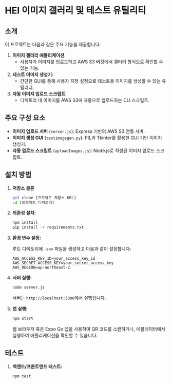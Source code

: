 # HEI 이미지 갤러리 및 테스트 유틸리티

## 소개

이 프로젝트는 다음과 같은 주요 기능을 제공합니다:
1. **이미지 갤러리 애플리케이션**:
   - 사용자가 이미지를 업로드하고 AWS S3 버킷에서 갤러리 형식으로 확인할 수 있는 기능.
2. **테스트 이미지 생성기**:
   - 간단한 GUI를 통해 사용자 지정 설정으로 테스트용 이미지를 생성할 수 있는 유틸리티.
3. **자동 이미지 업로드 스크립트**:
   - 디렉토리 내 이미지를 AWS S3에 자동으로 업로드하는 CLI 스크립트.

## 주요 구성 요소

- **이미지 업로드 서버** (`server.js`): Express 기반의 AWS S3 연동 서버.
- **이미지 생성 GUI** (`testimagegen.py`): PIL과 Tkinter를 활용한 GUI 기반 이미지 생성기.
- **자동 업로드 스크립트** (`uploadImages.js`): Node.js로 작성된 이미지 업로드 스크립트.

## 설치 방법

1. **저장소 클론**

   ```bash
   git clone [프로젝트 저장소 URL]
   cd [프로젝트 디렉토리]
   ```

2. **의존성 설치:**

   ```bash
   npm install
   pip install -r requirements.txt
   ```

3. **환경 변수 설정:**

   루트 디렉토리에 `.env` 파일을 생성하고 다음과 같이 설정합니다:

   ```env
   AWS_ACCESS_KEY_ID=your_access_key_id
   AWS_SECRET_ACCESS_KEY=your_secret_access_key
   AWS_REGION=ap-northeast-2
   ```

4. **서버 실행:**

   ```bash
   node server.js
   ```

   서버는 `http://localhost:3000`에서 실행됩니다.

5. **앱 실행:**

   ```bash
   npm start
   ```

   웹 브라우저 혹은 Expo Go 앱을 사용하여 QR 코드를 스캔하거나, 에뮬레이터에서 실행하여 애플리케이션을 확인할 수 있습니다.

## 테스트

1. **백엔드/프론트엔드 테스트:**

   ```bash
   npm test
   ```



